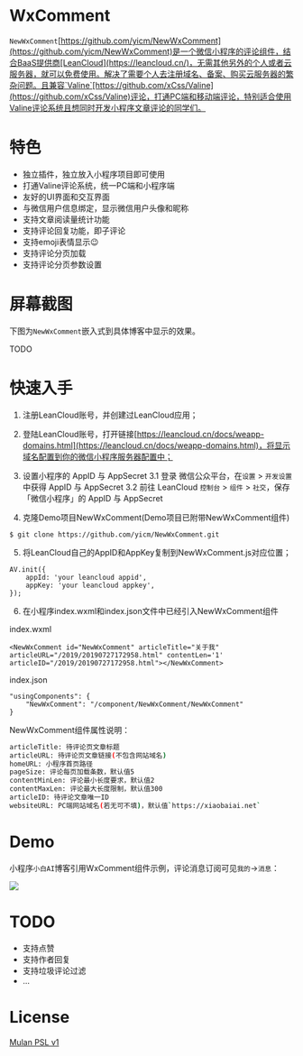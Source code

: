 # WxComment

`NewWxComment`[https://github.com/yicm/NewWxComment](https://github.com/yicm/NewWxComment)是一个微信小程序的评论组件，结合BaaS提供商[LeanCloud](https://leancloud.cn/)，无需其他另外的个人或者云服务器，就可以免费使用。解决了需要个人去注册域名、备案、购买云服务器的繁杂问题。且兼容`Valine`[https://github.com/xCss/Valine](https://github.com/xCss/Valine)评论，打通PC端和移动端评论，特别适合使用Valine评论系统且想同时开发小程序文章评论的同学们。


# 特色

- 独立插件，独立放入小程序项目即可使用
- 打通Valine评论系统，统一PC端和小程序端
- 友好的UI界面和交互界面
- 与微信用户信息绑定，显示微信用户头像和昵称
- 支持文章阅读量统计功能
- 支持评论回复功能，即子评论
- 支持emoji表情显示😉
- 支持评论分页加载
- 支持评论分页参数设置

# 屏幕截图

下图为`NewWxComment`嵌入式到具体博客中显示的效果。

TODO

# 快速入手

1. 注册LeanCloud账号，并创建过LeanCloud应用；

2. 登陆LeanCloud账号，打开链接[https://leancloud.cn/docs/weapp-domains.html](https://leancloud.cn/docs/weapp-domains.html)，将显示域名配置到你的微信小程序服务器配置中；

3. 设置小程序的 AppID 与 AppSecret
    3.1 登录 微信公众平台，在`设置` > `开发设置` 中获得 AppID 与 AppSecret
    3.2 前往 LeanCloud `控制台` > `组件` > `社交`，保存「微信小程序」的 AppID 与 AppSecret

4. 克隆Demo项目NewWxComment(Demo项目已附带NewWxComment组件)

```
$ git clone https://github.com/yicm/NewWxComment.git
```

5. 将LeanCloud自己的AppID和AppKey复制到NewWxComment.js对应位置；

```
AV.init({
    appId: 'your leancloud appid',
    appKey: 'your leancloud appkey',
});
```

6. 在小程序index.wxml和index.json文件中已经引入NewWxComment组件

index.wxml

```
<NewWxComment id="NewWxComment" articleTitle="关于我" articleURL="/2019/20190727172958.html" contentLen='1' articleID="/2019/20190727172958.html"></NewWxComment>
```

index.json

```
"usingComponents": {
    "NewWxComment": "/component/NewWxComment/NewWxComment"
}

```

NewWxComment组件属性说明：

```bash
articleTitle: 待评论页文章标题
articleURL: 待评论页文章链接(不包含网站域名)
homeURL: 小程序首页路径
pageSize: 评论每页加载条数，默认值5
contentMinLen: 评论最小长度要求，默认值2
contentMaxLen: 评论最大长度限制，默认值300
articleID: 待评论文章唯一ID
websiteURL: PC端网站域名(若无可不填)，默认值`https://xiaobaiai.net`
```

# Demo

小程序`小白AI`博客引用WxComment组件示例，评论消息订阅可见`我的`->`消息`：

![](https://raw.githubusercontent.com/yicm/WxComment/master/screenshot/xiaobaiai.jpg)

# TODO

- 支持点赞
- 支持作者回复
- 支持垃圾评论过滤
- ...

# License

[Mulan PSL v1](http://license.coscl.org.cn/MulanPSL)


